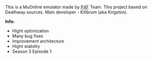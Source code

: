 This is a MuOnline emulator made by [P4F](P4F.md) Team. This project based on Deathway sources. Main developer - Killbrum (aka Kirgston).

**Info:**

  * Hight optimization
  * Many bug fixes
  * Improvement architecture
  * Hight stability
  * Season 3 Episode 1
